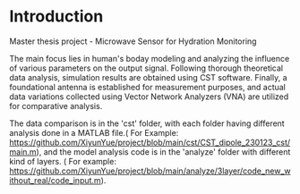 # Introduction
Master thesis project - Microwave Sensor for Hydration Monitoring

The main focus lies in human's boday modeling and analyzing the influence of various parameters on the output signal. Following thorough theoretical data analysis, simulation results are obtained using CST software. Finally, a foundational antenna is established for measurement purposes, and actual data variations collected using Vector Network Analyzers (VNA) are utilized for comparative analysis.

The data comparison is in the 'cst' folder, with each folder having different analysis done in a MATLAB file.( For Example: https://github.com/XiyunYue/project/blob/main/cst/CST_dipole_230123_cst/main.m), and the model analysis code  is in the 'analyze' folder with different kind of layers. ( For example: https://github.com/XiyunYue/project/blob/main/analyze/3layer/code_new_without_real/code_input.m).
